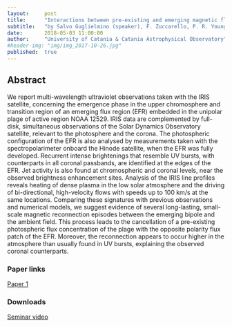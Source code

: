 ```yaml
---
layout:     post
title:      "Interactions between pre-existing and emerging magnetic flux systems observed with IRIS"
subtitle:   "by Salvo Guglielmino (speaker), F. Zuccarello, P. R. Young, P. Romano, M. Murabito"
date:       2018-05-03 11:00:00
author:     "University of Catania & Catania Astrophysical Observatory"
#header-img: "img/img_2017-10-26.jpg"
published:  true
---
```


## Abstract
We report multi-wavelength ultraviolet observations taken with the IRIS satellite, concerning the emergence phase in the upper chromosphere and transition region of an emerging flux region (EFR) embedded in the unipolar plage of active region NOAA 12529.
IRIS data are complemented by full-disk, simultaneous observations of the Solar Dynamics Observatory satellite, relevant to the photosphere and the corona. The photospheric configuration of the EFR is also analysed by measurements taken with the spectropolarimeter onboard the Hinode satellite, when the EFR was fully developed.
Recurrent intense brightenings that resemble UV bursts, with counterparts in all coronal passbands, are identified at the edges of the EFR. Jet activity is also found at chromospheric and coronal levels, near the observed brightness enhancement sites. Analysis of the IRIS line profiles reveals heating of dense plasma in the low solar atmosphere and the driving of bi-directional, high-velocity flows with speeds up to 100 km/s at the same locations.
Comparing these signatures with previous observations and numerical models, we suggest evidence of several long-lasting, small-scale magnetic reconnection episodes between the emerging bipole and the ambient field. This process leads to the cancellation of a pre-existing photospheric flux concentration of the plage with the opposite polarity flux patch of the EFR. Moreover, the reconnection appears to occur higher in the atmosphere than usually found in UV bursts, explaining the observed coronal counterparts.

### Paper links

[Paper 1](https://ui.adsabs.harvard.edu/#abs/2018ApJ...856..127G/abstract)

### Downloads

[Seminar video](../../../../videos/2018-05-03-Guglielmino.mp4)
